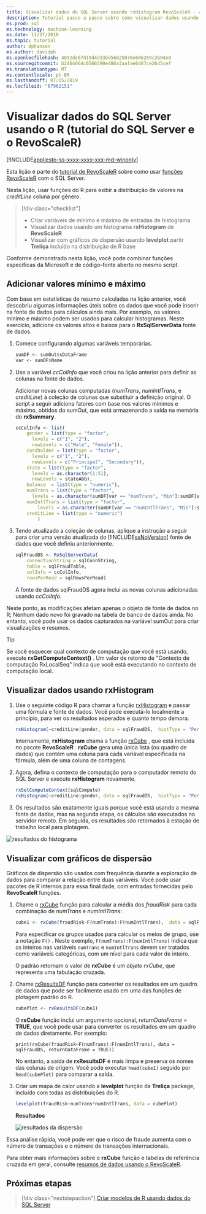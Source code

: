 ```yaml
---
title: Visualizar dados do SQL Server usando rxHistogram RevoScaleR - aprendizagem de máquina do SQL Server
description: Tutorial passo a passo sobre como visualizar dados usando a linguagem R no SQL Server.
ms.prod: sql
ms.technology: machine-learning
ms.date: 11/27/2018
ms.topic: tutorial
author: dphansen
ms.author: davidph
ms.openlocfilehash: 4092de07d19d4d33bd56025076e606269c2b04e8
ms.sourcegitcommit: b2464064c0566590e486a3aafae6d67ce2645cef
ms.translationtype: MT
ms.contentlocale: pt-BR
ms.lasthandoff: 07/15/2019
ms.locfileid: "67962151"
---
```

#  <a name="visualize-sql-server-data-using-r-sql-server-and-revoscaler-tutorial"></a>Visualizar dados do SQL Server usando o R (tutorial do SQL Server e o RevoScaleR)
[!INCLUDE[appliesto-ss-xxxx-xxxx-xxx-md-winonly](../../includes/appliesto-ss-xxxx-xxxx-xxx-md-winonly.md)]

Esta lição é parte do [tutorial de RevoScaleR](deepdive-data-science-deep-dive-using-the-revoscaler-packages.md) sobre como usar [funções RevoScaleR](https://docs.microsoft.com/machine-learning-server/r-reference/revoscaler/revoscaler) com o SQL Server.

Nesta lição, usar funções do R para exibir a distribuição de valores na *creditLine* coluna por gênero.

> [!div class="checklist"]
> * Criar variáveis de mínimo e máximo de entradas de histograma
> * Visualizar dados usando um histograma **rxHistogram** de **RevoScaleR**
> * Visualizar com gráficos de dispersão usando **levelplot** partir **Treliça** incluído na distribuição de R base

Conforme demonstrado nesta lição, você pode combinar funções específicas da Microsoft e de código-fonte aberto no mesmo script.

## <a name="add-maximum-and-minimum-values"></a>Adicionar valores mínimo e máximo

Com base em estatísticas de resumo calculadas na lição anterior, você descobriu algumas informações úteis sobre os dados que você pode inserir na fonte de dados para cálculos ainda mais. Por exemplo, os valores mínimo e máximo podem ser usados para calcular histogramas. Neste exercício, adicione os valores altos e baixos para o **RxSqlServerData** fonte de dados.

1. Comece configurando algumas variáveis temporárias.
  
    ```R
    sumDF <- sumOut$sDataFrame
    var <- sumDF$Name
    ```
  
2. Use a variável *ccColInfo* que você criou na lição anterior para definir as colunas na fonte de dados.
  
   Adicionar novas colunas computadas (*numTrans*, *numIntlTrans*, e *creditLine*) à coleção de colunas que substituir a definição original. O script a seguir adiciona fatores com base nos valores mínimos e máximo, obtidos do sumOut, que está armazenando a saída na memória do **rxSummary**. 
  
    ```R 
    ccColInfo <- list(
        gender = list(type = "factor",
          levels = c("1", "2"), 
          newLevels = c("Male", "Female")),
        cardholder = list(type = "factor",
          levels = c("1", "2"), 
          newLevels = c("Principal", "Secondary")), 
        state = list(type = "factor", 
          levels = as.character(1:51), 
          newLevels = stateAbb), 
        balance  = list(type = "numeric"),
        numTrans = list(type = "factor", 
          levels = as.character(sumDF[var == "numTrans", "Min"]:sumDF[var == "numTrans", "Max"])),
        numIntlTrans = list(type = "factor",  
            levels = as.character(sumDF[var == "numIntlTrans", "Min"]:sumDF[var =="numIntlTrans", "Max"])),
        creditLine = list(type = "numeric")
            )
    ```
  
3. Tendo atualizado a coleção de colunas, aplique a instrução a seguir para criar uma versão atualizada do [!INCLUDE[ssNoVersion](../../includes/ssnoversion-md.md)] fonte de dados que você definiu anteriormente.
  
    ```R
    sqlFraudDS <- RxSqlServerData(
        connectionString = sqlConnString,
        table = sqlFraudTable,
        colInfo = ccColInfo,
        rowsPerRead = sqlRowsPerRead)
    ```
  
    A fonte de dados sqlFraudDS agora inclui as novas colunas adicionadas usando *ccColInfo*.
  
Neste ponto, as modificações afetam apenas o objeto de fonte de dados no R; Nenhum dado novo foi gravado na tabela de banco de dados ainda. No entanto, você pode usar os dados capturados na variável sumOut para criar visualizações e resumos. 

> [!TIP]
> Se você esquecer qual contexto de computação que você está usando, execute **rxGetComputeContext()** . Um valor de retorno de "Contexto de computação RxLocalSeq" indica que você está executando no contexto de computação local.

## <a name="visualize-data-using-rxhistogram"></a>Visualizar dados usando rxHistogram

1. Use o seguinte código R para chamar a função [rxHistogram](https://docs.microsoft.com/machine-learning-server/r-reference/revoscaler/rxhistogram) e passar uma fórmula e fonte de dados. Você pode executá-lo localmente a princípio, para ver os resultados esperados e quanto tempo demora.
  
    ```R
    rxHistogram(~creditLine|gender, data = sqlFraudDS,  histType = "Percent")
    ```
 
    Internamente, **rxHistogram** chama a função [rxCube](https://docs.microsoft.com/machine-learning-server/r-reference/revoscaler/rxcube) , que está incluída no pacote **RevoScaleR** . **rxCube** gera uma única lista (ou quadro de dados) que contém uma coluna para cada variável especificada na fórmula, além de uma coluna de contagens.
    
2. Agora, defina o contexto de computação para o computador remoto do SQL Server e execute **rxHistogram** novamente.
  
    ```R
    rxSetComputeContext(sqlCompute)
    rxHistogram(~creditLine|gender, data = sqlFraudDS,  histType = "Percent")
    ```
 
3. Os resultados são exatamente iguais porque você está usando a mesma fonte de dados, mas na segunda etapa, os cálculos são executados no servidor remoto. Em seguida, os resultados são retornados à estação de trabalho local para plotagem.
   
  ![resultados do histograma](media/rsql-sue-histogramresults.jpg "resultados do histograma")


## <a name="visualize-with-scatter-plots"></a>Visualizar com gráficos de dispersão

Gráficos de dispersão são usados com frequência durante a exploração de dados para comparar a relação entre duas variáveis. Você pode usar pacotes de R internos para essa finalidade, com entradas fornecidas pelo **RevoScaleR** funções.

1. Chame o [rxCube](https://docs.microsoft.com/machine-learning-server/r-reference/revoscaler/rxcrosstabs) função para calcular a média dos *fraudRisk* para cada combinação de *numTrans* e *numIntlTrans*:
  
    ```R
    cube1 <- rxCube(fraudRisk~F(numTrans):F(numIntlTrans),  data = sqlFraudDS)
    ```
  
    Para especificar os grupos usados para calcular os meios de grupo, use a notação `F()` . Neste exemplo, `F(numTrans):F(numIntlTrans)` indica que os inteiros nas variáveis `numTrans` e `numIntlTrans` devem ser tratados como variáveis categóricas, com um nível para cada valor de inteiro.
  
    O padrão retornam o valor de **rxCube** é um *objeto rxCube*, que representa uma tabulação cruzada. 
  
2. Chame [rxResultsDF](https://docs.microsoft.com/machine-learning-server/r-reference/revoscaler/rxresultsdf) função para converter os resultados em um quadro de dados que pode ser facilmente usado em uma das funções de plotagem padrão do R.
  
    ```R
    cubePlot <- rxResultsDF(cube1)
    ```
  
    O **rxCube** função inclui um argumento opcional, *returnDataFrame* = **TRUE**, que você pode usar para converter os resultados em um quadro de dados diretamente. Por exemplo:
    
    `print(rxCube(fraudRisk~F(numTrans):F(numIntlTrans), data = sqlFraudDS, returnDataFrame = TRUE))`
       
    No entanto, a saída de **rxResultsDF** é mais limpa e preserva os nomes das colunas de origem. Você pode executar `head(cube1)` seguido por `head(cubePlot)` para comparar a saída.
  
3. Criar um mapa de calor usando a **levelplot** função da **Treliça** package, incluído com todas as distribuições do R.
  
    ```R
    levelplot(fraudRisk~numTrans*numIntlTrans, data = cubePlot)
    ```
  
    **Resultados**
  
    ![resultados da dispersão](media/rsql-sue-scatterplotresults.jpg "resultados da dispersão")
  
Essa análise rápida, você pode ver que o risco de fraude aumenta com o número de transações e o número de transações internacionais.

Para obter mais informações sobre o **rxCube** função e tabelas de referência cruzada em geral, consulte [resumos de dados usando o RevoScaleR](https://docs.microsoft.com/machine-learning-server/r/how-to-revoscaler-data-summaries).

## <a name="next-steps"></a>Próximas etapas

> [!div class="nextstepaction"]
> [Criar modelos de R usando dados do SQL Server](../../advanced-analytics/tutorials/deepdive-create-models.md)